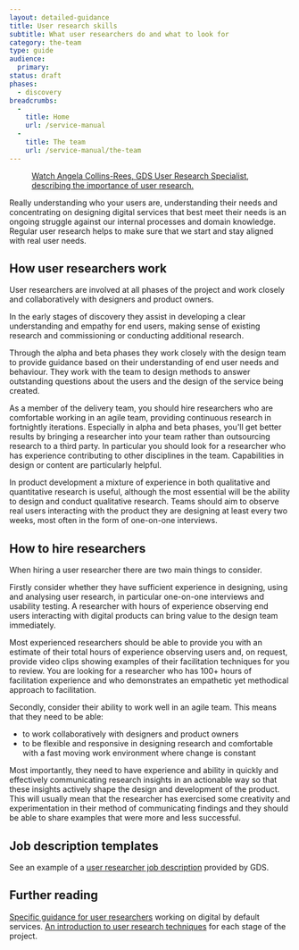 ```yaml
---
layout: detailed-guidance
title: User research skills
subtitle: What user researchers do and what to look for
category: the-team
type: guide
audience:
  primary:
status: draft
phases:
  - discovery
breadcrumbs:
  -
    title: Home
    url: /service-manual
  -
    title: The team
    url: /service-manual/the-team
---
```



<figure class="media-player-wrapper video"><a href="https://www.youtube.com/watch?v=1hbnPCdM4ls">Watch Angela Collins-Rees, GDS User Research Specialist, describing the importance of user research.</a></figure>

Really understanding who your users are, understanding their needs and concentrating on designing digital services that best meet their needs is an ongoing struggle against our internal processes and domain knowledge. Regular user research helps to make sure that we start and stay aligned with real user needs.

## How user researchers work

User researchers are involved at all phases of the project and work closely and collaboratively with designers and product owners.

In the early stages of discovery they assist in developing a clear understanding and empathy for end users, making sense of existing research and commissioning or conducting additional research.

Through the alpha and beta phases they work closely with the design team to provide guidance based on their understanding of end user needs and behaviour. They work with the team to design methods to answer outstanding questions about the users and the design of the service being created.

As a member of the delivery team, you should hire researchers who are comfortable working in an agile team, providing continuous research in fortnightly iterations. Especially in alpha and beta phases, you'll get better results by bringing a researcher into your team rather than outsourcing research to a third party. In particular you should look for a researcher who has experience contributing to other disciplines in the team. Capabilities in design or content are particularly helpful.

In product development a mixture of experience in both qualitative and quantitative research is useful, although the most essential will be the ability to design and conduct qualitative research. Teams should aim to observe real users interacting with the product they are designing at least every two weeks, most often in the form of one-on-one interviews.

## How to hire researchers

When hiring a user researcher there are two main things to consider.

Firstly consider whether they have sufficient experience in designing, using and analysing user research, in particular one-on-one interviews and usability testing. A researcher with hours of experience observing end users interacting with digital products can bring value to the design team immediately.

Most experienced researchers should be able to provide you with an estimate of their total hours of experience observing users and, on request, provide video clips showing examples of their facilitation techniques for you to review. You are looking for a researcher who has 100+ hours of facilitation experience and who demonstrates an empathetic yet methodical approach to facilitation.

Secondly, consider their ability to work well in an agile team. This means that they need to be able:

* to work collaboratively with designers and product owners
* to be flexible and responsive in designing research and comfortable with a fast moving work environment where change is constant

Most importantly, they need to have experience and ability in quickly and effectively communicating research insights in an actionable way so that these insights actively shape the design and development of the product. This will usually mean that the researcher has exercised some creativity and experimentation in their method of communicating findings and they should be able to share examples that were more and less successful.

## Job description templates

See an example of a [user researcher job description](/service-manual/the-team/recruitment/job-descriptions) provided by GDS.

## Further reading

[Specific guidance for user researchers](/service-manual/user-researchers) working on digital by default services.
[An introduction to user research techniques](/service-manual/user-centered-design/introduction-to-user-research) for each stage of the project.
